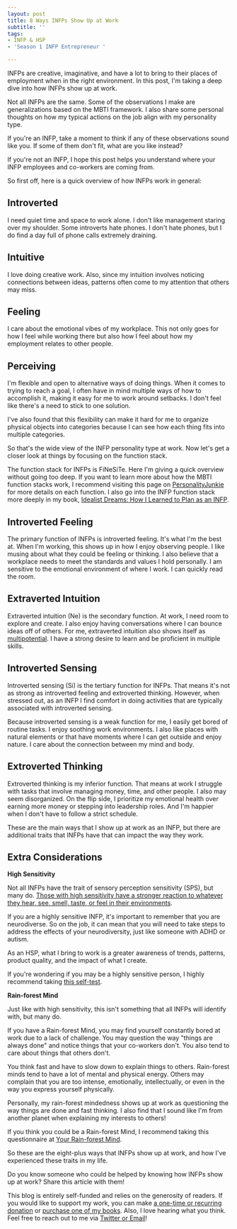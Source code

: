 ```yaml
---
layout: post
title: 8 Ways INFPs Show Up at Work
subtitle: ''
tags:
- INFP & HSP
- 'Season 1 INFP Entrepreneur '

---
```

INFPs are creative, imaginative, and have a lot to bring to their places of employment when in the right environment. In this post, I'm taking a deep dive into how INFPs show up at work.

Not all INFPs are the same. Some of the observations I make are generalizations based on the MBTI framework. I also share some personal thoughts on how my typical actions on the job align with my personality type. 

If you're an INFP, take a moment to think if any of these observations sound like you. If some of them don't fit, what are you like instead?  

If you're not an INFP, I hope this post helps you understand where your INFP employees and co-workers are coming from. 

So first off, here is a quick overview of how INFPs work in general:

## Introverted

I need quiet time and space to work alone. I don't like management staring over my shoulder. Some introverts hate phones. I don't hate phones, but I do find a day full of phone calls extremely draining. 

## Intuitive 

I love doing creative work. Also, since my intuition involves noticing connections between ideas, patterns often come to my attention that others may miss.

## Feeling 

I care about the emotional vibes of my workplace. This not only goes for how I feel while working there but also how I feel about how my employment relates to other people. 
 
## Perceiving 

I'm flexible and open to alternative ways of doing things. When it comes to trying to reach a goal, I often have in mind multiple ways of how to accomplish it, making it easy for me to work around setbacks. I don't feel like there's a need to stick to one solution. 

I've also found that this flexibility can make it hard for me to organize physical objects into categories because I can see how each thing fits into multiple categories.  

So that's the wide view of the INFP personality type at work. Now let's get a closer look at things by focusing on the function stack. 

The function stack for INFPs is FiNeSiTe. Here I'm giving a quick overview without going too deep. If you want to learn more about how the MBTI function stacks work, I recommend visiting this page on [PersonalityJunkie](https://personalityjunkie.com/myers-briggs-functions-inferior-function/) for more details on each function. I also go into the INFP function stack more deeply in my book, [Idealist Dreams: How I Learned to Plan as an INFP](https://payhip.com/b/KrBh). 

## Introverted Feeling

The primary function of INFPs is introverted feeling. It's what I'm the best at. When I'm working, this shows up in how I enjoy observing people. I like musing about what they could be feeling or thinking. I also believe that a workplace needs to meet the standards and values I hold personally. I am sensitive to the emotional environment of where I work. I can quickly read the room.

## Extraverted Intuition

Extraverted intuition (Ne) is the secondary function. At work, I need room to explore and create. I also enjoy having conversations where I can bounce ideas off of others. For me, extraverted intuition also shows itself as [multipotential](https://arcadiapage.com/2020-07-02-reducing-polymath-and-multipotentialite-project-overload/). I have a strong desire to learn and be proficient in multiple skills.

## Introverted Sensing

Introverted sensing (Si) is the tertiary function for INFPs. That means it's not as strong as introverted feeling and extroverted thinking. However, when stressed out, as an INFP I find comfort in doing activities that are typically associated with introverted sensing.

Because introverted sensing is a weak function for me, I easily get bored of routine tasks. I enjoy soothing work environments. I also like places with natural elements or that have moments where I can get outside and enjoy nature. I care about the connection between my mind and body.

## Extroverted Thinking

Extroverted thinking is my inferior function. That means at work I struggle with tasks that involve managing money, time, and other people. I also may seem disorganized. On the flip side, I prioritize my emotional health over earning more money or stepping into leadership roles. And I'm happier when I don't have to follow a strict schedule.

These are the main ways that I show up at work as an INFP, but there are additional traits that INFPs have that can impact the way they work. 

## Extra Considerations

**High Sensitivity** 

Not all INFPs have the trait of sensory perception sensitivity (SPS), but many do. [Those with high sensitivity have a stronger reaction to whatever they hear, see, smell, taste, or feel in their environments](https://arcadiapage.com/2020-09-30-7-ways-to-balance-high-sensitivity-with-productivity/).

If you are a highly sensitive INFP, it's important to remember that you are neurodiverse. So on the job, it can mean that you will need to take steps to address the effects of your neurodiversity, just like someone with ADHD or autism. 

As an HSP, what I bring to work is a greater awareness of trends, patterns, product quality, and the impact of what I create. 

If you're wondering if you may be a highly sensitive person, I highly recommend taking [this self-test](https://hsperson.com/test/highly-sensitive-test/).

**Rain-forest Mind**

Just like with high sensitivity, this isn't something that all INFPs will identify with, but many do. 

If you have a Rain-forest Mind, you may find yourself constantly bored at work due to a lack of challenge. You may question the way "things are always done" and notice things that your co-workers don't. You also tend to care about things that others don't. 

You think fast and have to slow down to explain things to others. Rain-forest minds tend to have a lot of mental and physical energy. Others may complain that you are too intense,  emotionally, intellectually, or even in the way you express yourself physically.

Personally, my rain-forest mindedness shows up at work as questioning the way things are done and fast thinking. I also find that I sound like I'm from another planet when explaining my interests to others! 

If you think you could be a Rain-forest Mind, I recommend taking this questionnaire at [Your Rain-forest Mind](https://rainforestmind.wordpress.com/the-quiz/).

So these are the eight-plus ways that INFPs show up at work, and how I've experienced these traits in my life. 

Do you know someone who could be helped by knowing how INFPs show up at work? Share this article with them!

This blog is entirely self-funded and relies on the generosity of readers. If you would like to support my work, you can make [a one-time or recurring donation](https://www.buymeacoffee.com/arcadiapage) or [purchase one of my books](https://arcadiapage.com/books/). Also, I love hearing what you think. Feel free to reach out to me via [Twitter or Email](https://arcadiapage.com/talk/)!
